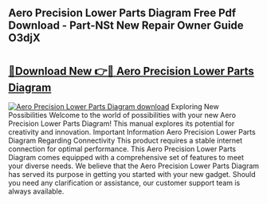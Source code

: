 ## Aero Precision Lower Parts Diagram Free Pdf Download - Part-NSt New Repair Owner Guide O3djX

# <h2><a href="http://dfl9lq.blite.top/?on=Aero+Precision+Lower+Parts+Diagram">🔗Download New 👉🔴 Aero Precision Lower Parts Diagram</a></h2>

[![Aero Precision Lower Parts Diagram download](https://i.imgur.com/lujVjoI.png)](http://dfl9lq.blite.top/?on=Aero+Precision+Lower+Parts+Diagram)
Exploring New Possibilities Welcome to the world of possibilities with your new Aero Precision Lower Parts Diagram! This manual explores its potential for creativity and innovation. Important Information Aero Precision Lower Parts Diagram Regarding Connectivity This product requires a stable internet connection for optimal performance. This Aero Precision Lower Parts Diagram comes equipped with a comprehensive set of features to meet your diverse needs. We believe that the Aero Precision Lower Parts Diagram has served its purpose in getting you started with your new gadget. Should you need any clarification or assistance, our customer support team is always available.
